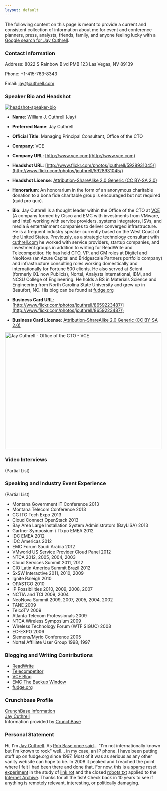 ```yaml
---
layout: default
---
```


The following content on this page is meant to provide a current and consistent collection of information about me for event and conference planners, press, analysts, friends, family, and anyone feeling lucky with a [Google search for Jay Cuthrell](http://bit.ly/qthrul).

### Contact Information


Address: 8022 S Rainbow Blvd PMB 123 Las Vegas, NV 89139

Phone: +1-415-763-8343

Email: <a href="mailto:jay@cuthrell.com">jay@cuthrell.com</a>

<script src="//platform.linkedin.com/in.js" type="text/javascript"></script>
<script type="IN/MemberProfile" data-id="http://www.linkedin.com/in/qthrul" data-format="inline"></script>

<!-- Place this tag where you want the widget to render. -->
<div class="g-person" data-width="273" data-href="//plus.google.com/104632967770448202335" data-layout="landscape" data-showcoverphoto="false" data-rel="author"></div>

<!-- Place this tag after the last widget tag. -->
<script type="text/javascript">
  (function() {
    var po = document.createElement('script'); po.type = 'text/javascript'; po.async = true;
    po.src = 'https://apis.google.com/js/platform.js';
    var s = document.getElementsByTagName('script')[0]; s.parentNode.insertBefore(po, s);
  })();
</script>

### Speaker Bio and Headshot

[![headshot-speaker-bio](http://farm7.staticflickr.com/6140/5928931045_164915639f_q.jpg)](http://www.flickr.com/photos/jcuthrell/5928931045/)

	
  * **Name**: William J. Cuthrell (Jay)
  * **Preferred Name**: Jay Cuthrell
  * **Official Title**: Managing Principal Consultant, Office of the CTO
  * **Company**: VCE
  * **Company URL**: [http://www.vce.com](http://www.vce.com)
  * **Headshot URL**: [http://www.flickr.com/photos/jcuthrell/5928931045/](http://www.flickr.com/photos/jcuthrell/5928931045/)
  * **Headshot License**:  [Attribution-ShareAlike 2.0 Generic (CC BY-SA 2.0)](http://creativecommons.org/licenses/by-sa/2.0/)
  * **Honorarium**: An honorarium in the form of an anonymous charitable donation to a bona fide charitable group is encouraged but not required (quid pro quo). 
  * **Bio**: Jay Cuthrell is a thought leader within the Office of the CTO at [VCE](http://vce.com) (A company formed by Cisco and EMC with investments from VMware, and Intel) working with service providers, systems integrators, ISVs, and media & entertainment companies to deliver converged infrastructure. He is a frequent industry speaker currently based on the West Coast of the United States. Previously, as a strategic technology consultant with [cuthrell.com](http://cuthrell.com) he worked with service providers, startup companies, and investment groups in addition to writing for ReadWrite and Telecompetitor. He has held CTO, VP, and GM roles at Digitel and NeoNova (an Azure Capital and Bridgescale Partners portfolio company) and infrastructure consulting roles working domestically and internationally for Fortune 500 clients. He also served at Scient (formerly iXL now Publicis), Nortel, Analysts International, IBM, and NCSU College of Engineering. He holds a BS in Materials Science and Engineering from North Carolina State University and grew up in Beaufort, NC. His blog can be found at [fudge.org](http://fudge.org)

	
  * **Business Card URL**: [http://www.flickr.com/photos/jcuthrell/8659223487/](http://www.flickr.com/photos/jcuthrell/8659223487/)

	
  * **Business Card License**: [Attribution-ShareAlike 2.0 Generic (CC BY-SA 2.0)](http://creativecommons.org/licenses/by-sa/2.0/)

<a href="http://www.flickr.com/photos/jcuthrell/8659223487/" title="Jay Cuthrell - Office of the CTO - VCE by qthrul, on Flickr"><img src="http://farm9.staticflickr.com/8109/8659223487_4f565bd788.jpg" width="500" height="374" alt="Jay Cuthrell - Office of the CTO - VCE"></a>


### Video Interviews

(Partial List)


### Speaking and Industry Event Experience

(Partial List)
	
  * Montana Government IT Conference 2013
  * Montana Telecom Conference 2013
  * CG ITG Tech Expo 2013
  * Cloud Connect OpenStack 2013
  * Bay Area Large Installation System Administrators (BayLISA) 2013
  * Gartner Symposium / ITxpo EMEA 2012
  * IDC EMEA 2012
  * IDC Americas 2012
  * EMC Forum Saudi Arabia 2012
  * VMworld US Service Provider Cloud Panel 2012
  * NTCA 2012, 2005, 2004, 2003
  * Cloud Services Summit 2011, 2012
  * CIO Latin America Summit Brazil 2012
  * SxSW Interactive 2011, 2010, 2009
  * Ignite Raleigh 2010
  * OPASTCO 2010
  * IP Possibilities 2010, 2009, 2008, 2007
  * NCTIA and TCI 2009, 2004
  * NeoNova Summit 2009, 2007, 2005, 2004, 2002
  * TANE 2009
  * TelcoTV 2009
  * Atlanta Telecom Professionals 2009
  * NTCA Wireless Symposium 2009
  * Wireless Technology Forum (WTF SIGUC) 2008
  * EC-EXPO 2006
  * Siemens/Myrio Conference 2005
  * Nortel Affiliate User Group 1998, 1997

### Blogging and Writing Contributions
	
  * [ReadWrite](http://readwrite.com/author/jay-cuthrell)
  * [Telecompetitor](http://www.telecompetitor.com/author/jcuthrell/)
  * [VCE Blog](http://blog.vce.com/author/jay.cuthrell/)
  * [EMC The Backup Window](http://thebackupwindow.emc.com/author/jay_cuthrell/)
  * [fudge.org](http://fudge.org)

### Crunchbase Profile

<div class="cbw snap_nopreview"><div class="cbw_header"><script src="http://www.crunchbase.com/javascripts/widget.js" type="text/javascript"></script><div class="cbw_header_text"><a href="http://www.crunchbase.com/">CrunchBase Information</a></div></div><div class="cbw_content"><div class="cbw_subheader"><a href="http://www.crunchbase.com/person/jay-cuthrell">Jay Cuthrell</a></div><div class="cbw_subcontent"><script src="http://www.crunchbase.com/cbw/person/jay-cuthrell.js" type="text/javascript"></script></div><div class="cbw_footer">Information provided by <a href="http://www.crunchbase.com/">CrunchBase</a></div></div></div>

### Personal Statement

Hi, I'm [Jay Cuthrell](http://www.linkedin.com/in/qthrul). As [Rob Base once said](http://www.youtube.com/watch?v=vsxsyZqmmlQ)... "I'm not internationally known but I'm known to rock" well... in my case, an IP phone. I have been putting stuff up on fudge.org since 1997. Most of it was as serious as any other vanity website can hope to be. In 2008 it peaked and I reached the point where I felt I had been there and done that. For now, this is a [sparse](http://www.google.com/search?q=site%3Acuthrell.com) reset [experiment](http://www.google.com/search?q=site%3Afudge.org) in the study of [link rot](http://en.wikipedia.org/wiki/Link_rot) and the closed [robots.txt](http://fudge.org/robots.txt) applied to the [Internet Archive](http://archive.org). Thanks for all the fish! Check back in 10 years to see if anything is remotely relevant, interesting, or politically damaging.

<script type="text/javascript">
    var gaJsHost = (("https:" == document.location.protocol) ? "https://ssl." : "http://www.");
    document.write(unescape("%3Cscript src='" + gaJsHost + "google-analytics.com/ga.js' type='text/javascript'%3E%3C/script%3E"));
</script>
<script type="text/javascript">
    try {
         var pageTracker = _gat._getTracker("UA-305670-1");
         pageTracker._trackPageview();
         } 
   catch(err) {}
</script>
